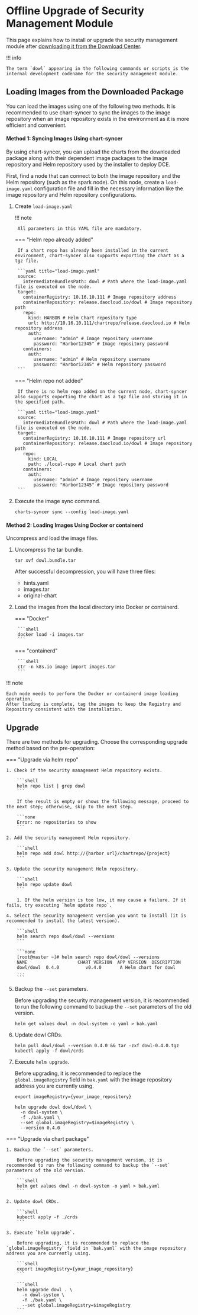 # Offline Upgrade of Security Management Module

This page explains how to install or upgrade the security management module after [downloading it from the Download Center](../../../download/modules/dowl.md).

!!! info

    The term `dowl` appearing in the following commands or scripts is the internal development codename for the security management module.

## Loading Images from the Downloaded Package

You can load the images using one of the following two methods. It is recommended to use chart-syncer to sync the images to the image repository when an image repository exists in the environment as it is more efficient and convenient.

#### Method 1: Syncing Images Using chart-syncer

By using chart-syncer, you can upload the charts from the downloaded package along with their dependent image packages to the image repository and Helm repository used by the installer to deploy DCE.

First, find a node that can connect to both the image repository and the Helm repository (such as the spark node). On this node, create a `load-image.yaml` configuration file and fill in the necessary information like the image repository and Helm repository configurations.

1. Create `load-image.yaml`

    !!! note  

        All parameters in this YAML file are mandatory.

    === "Helm repo already added"

        If a chart repo has already been installed in the current environment, chart-syncer also supports exporting the chart as a tgz file.

        ```yaml title="load-image.yaml"
        source:
          intermediateBundlesPath: dowl # Path where the load-image.yaml file is executed on the node.
        target:
          containerRegistry: 10.16.10.111 # Image repository address
          containerRepository: release.daocloud.io/dowl # Image repository path
          repo:
            kind: HARBOR # Helm Chart repository type
            url: http://10.16.10.111/chartrepo/release.daocloud.io # Helm repository address
            auth:
              username: "admin" # Image repository username
              password: "Harbor12345" # Image repository password
          containers:
            auth:
              username: "admin" # Helm repository username
              password: "Harbor12345" # Helm repository password
        ```

    === "Helm repo not added"

        If there is no helm repo added on the current node, chart-syncer also supports exporting the chart as a tgz file and storing it in the specified path.

        ```yaml title="load-image.yaml"
        source:
          intermediateBundlesPath: dowl # Path where the load-image.yaml file is executed on the node.
        target:
          containerRegistry: 10.16.10.111 # Image repository url
          containerRepository: release.daocloud.io/dowl # Image repository path
          repo:
            kind: LOCAL
            path: ./local-repo # Local chart path
          containers:
            auth:
              username: "admin" # Image repository username
              password: "Harbor12345" # Image repository password
        ```

2. Execute the image sync command.

    ```shell
    charts-syncer sync --config load-image.yaml
    ```

#### Method 2: Loading Images Using Docker or containerd

Uncompress and load the image files.

1. Uncompress the tar bundle.

    ```shell
    tar xvf dowl.bundle.tar
    ```

    After successful decompression, you will have three files:

    - hints.yaml
    - images.tar
    - original-chart

2. Load the images from the local directory into Docker or containerd.

    === "Docker"

        ```shell
        docker load -i images.tar
        ```

    === "containerd"

        ```shell
        ctr -n k8s.io image import images.tar
        ```

!!! note

    Each node needs to perform the Docker or containerd image loading operation,
    After loading is complete, tag the images to keep the Registry and Repository consistent with the installation.

## Upgrade

There are two methods for upgrading. Choose the corresponding upgrade method based on the pre-operation:

=== "Upgrade via helm repo"

    1. Check if the security management Helm repository exists.

        ```shell
        helm repo list | grep dowl
        ```

        If the result is empty or shows the following message, proceed to the next step; otherwise, skip to the next step.

        ```none
        Error: no repositories to show
        ```

    2. Add the security management Helm repository.

        ```shell
        helm repo add dowl http://{harbor url}/chartrepo/{project}
        ```

    3. Update the security management Helm repository.

        ```shell
        helm repo update dowl
        ```

        1. If the helm version is too low, it may cause a failure. If it fails, try executing `helm update repo`.

    4. Select the security management version you want to install (it is recommended to install the latest version).

        ```shell
        helm search repo dowl/dowl --versions
        ```

        ```none
        [root@master ~]# helm search repo dowl/dowl --versions
        NAME                   CHART VERSION  APP VERSION  DESCRIPTION
        dowl/dowl  0.4.0          v0.4.0       A Helm chart for dowl
        ...
        ```

5. Backup the `--set` parameters.

    Before upgrading the security management version, it is recommended to run the following command to backup the `--set` parameters of the old version.

    ```shell
    helm get values dowl -n dowl-system -o yaml > bak.yaml
    ```

6. Update dowl CRDs.

    ```shell
    helm pull dowl/dowl --version 0.4.0 && tar -zxf dowl-0.4.0.tgz
    kubectl apply -f dowl/crds
    ```

7. Execute `helm upgrade`.

    Before upgrading, it is recommended to replace the `global.imageRegistry` field in `bak.yaml` with the image repository address you are currently using.

    ```shell
    export imageRegistry={your_image_repository}
    ```

    ```shell
    helm upgrade dowl dowl/dowl \
      -n dowl-system \
      -f ./bak.yaml \
      --set global.imageRegistry=$imageRegistry \
      --version 0.4.0
    ```

=== "Upgrade via chart package"

    1. Backup the `--set` parameters.

        Before upgrading the security management version, it is recommended to run the following command to backup the `--set` parameters of the old version.

        ```shell
        helm get values dowl -n dowl-system -o yaml > bak.yaml
        ```

    2. Update dowl CRDs.

        ```shell
        kubectl apply -f ./crds
        ```

    3. Execute `helm upgrade`.

        Before upgrading, it is recommended to replace the `global.imageRegistry` field in `bak.yaml` with the image repository address you are currently using.

        ```shell
        export imageRegistry={your_image_repository}
        ```

        ```shell
        helm upgrade dowl . \
          -n dowl-system \
          -f ./bak.yaml \
          --set global.imageRegistry=$imageRegistry
        ```
